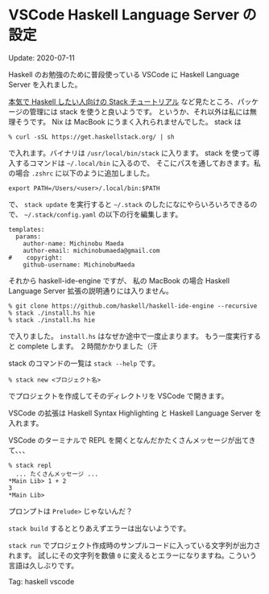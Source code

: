 VSCode Haskell Language Server の設定
=====

Update: 2020-07-11


Haskell のお勉強のために普段使っている VSCode に
Haskell Language Server を入れました。

[本気で Haskell したい人向けの Stack チュートリアル](https://qiita.com/waddlaw/items/49874f4cf9b680e4b015)
など見たところ、パッケージの管理には stack を使うと良いようです。
というか、それ以外は私には無理そうです。
Nix は MacBook にうまく入れられませんでした。
stack は

```
% curl -sSL https://get.haskellstack.org/ | sh
```

で入れます。バイナリは ``/usr/local/bin/stack`` に入ります。
stack を使って導入するコマンドは ``~/.local/bin`` に入るので、
そこにパスを通しておきます。私の場合 ``.zshrc`` に以下のように追加しました。

```
export PATH=/Users/<user>/.local/bin:$PATH
```

で、 ``stack update`` を実行すると ``~/.stack`` のしたになにやらいろいろできるので、
``~/.stack/config.yaml`` の以下の行を編集します。

```
templates:
  params:
    author-name: Michinobu Maeda
    author-email: michinobumaeda@gmail.com
#    copyright:
    github-username: MichinobuMaeda
```

それから haskell-ide-engine ですが、 私の MacBook の場合
Haskell Language Server 拡張の説明通りには入りません。

```
% git clone https://github.com/haskell/haskell-ide-engine --recursive
% stack ./install.hs hie
% stack ./install.hs hie
```

で入りました。
``install.hs`` はなぜか途中で一度止まります。
もう一度実行すると complete します。
２時間かかりました（汗

stack のコマンドの一覧は ``stack --help`` です。

```
% stack new <プロジェクト名>
```

でプロジェクトを作成してそのディレクトリを VSCode で開きます。

VSCode の拡張は Haskell Syntax Highlighting と Haskell Language Server を入れます。

VSCode のターミナルで REPL を開くとなんだかたくさんメッセージが出てきて、、、

```
% stack repl
  ... たくさんメッセージ ...
*Main Lib> 1 + 2
3
*Main Lib>
```

プロンプトは ``Prelude>`` じゃないんだ？

``stack build`` するととりあえずエラーは出ないようです。

``stack run`` でプロジェクト作成時のサンプルコードに入っている文字列が出力されます。
試しにその文字列を数値 ``0`` に変えるとエラーになりますね。こういう言語は久しぶりです。

Tag: haskell vscode
